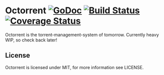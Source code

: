 # Octorrent [![GoDoc](https://godoc.org/github.com/octorrent/octorrent?status.png)](https://godoc.org/github.com/octorrent/octorrent) [![Build Status](https://secure.travis-ci.org/octorrent/octorrent.png?branch=master)](https://travis-ci.org/octorrent/octorrent) [![Coverage Status](https://coveralls.io/repos/octorrent/octorrent/badge.png)](https://coveralls.io/r/octorrent/octorrent)


Octorrent is the torrent-management-system of tomorrow.
Currently heavy WIP, so check back later!

## License
Octorrent is licensed under MIT, for more information see LICENSE.

